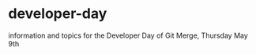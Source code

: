 developer-day
=============

information and topics for the Developer Day of Git Merge, Thursday May 9th

